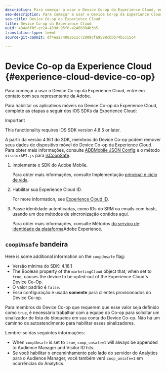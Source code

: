 ```yaml
---
description: Para começar a usar o Device Co-op da Experience Cloud, entre em contato com seu representante da Adobe.
seo-description: Para começar a usar o Device Co-op da Experience Cloud, entre em contato com seu representante da Adobe.
seo-title: Device Co-op da Experience Cloud
title: Device Co-op da Experience Cloud
uuid: 434a6f8f-ec24-439d-95f0-a246b384b3b5
translation-type: tm+mt
source-git-commit: df4ea2c4002611c72009cf69598cbbb74b5c15c4

---
```



# Device Co-op da Experience Cloud {#experience-cloud-device-co-op}

Para começar a usar o Device Co-op da Experience Cloud, entre em contato com seu representante da Adobe.

Para habilitar os aplicativos móveis no Device Co-op da Experience Cloud, complete as etapas a seguir dos iOS SDKs da Experience Cloud:

>[!IMPORTANT]
>
>This functionality requires iOS SDK version 4.8.5 or later.

A partir da versão 4.16.1 do SDK, membros do Device Co-op podem remover seus dados de dispositivo móvel do Device Co-op da Experience Cloud. Para obter mais informações, consulte [ADBMobile JSON Config](/help/ios/configuration/json-config/json-config.md) e o método `visitorAPI.js` para [isCoopSafe](https://marketing.adobe.com/resources/help/en_US/mcvid/mcvid-coopsafe.html).

1. Implemente o SDK do Adobe Mobile.

   Para obter mais informações, consulte Implementação [principal e ciclo de vida](/help/ios/getting-started/dev-qs.md).
1. Habilitar sua Experience Cloud ID.

   For more information, see [Experience Cloud ID](/help/ios/marketing-cloud/mcvid.md).
1. Passe identidade autenticadas, como IDs do SRM ou emails com hash, usando um dos métodos de sincronização contidos aqui.

   Para obter mais informações, consulte Métodos [do serviço de identidade da plataforma](/help/ios/marketing-cloud/mc-methods.md)Adobe Experience.

## `coopUnsafe` bandeira

Here is some additional information on the `coopUnsafe` flag:

* Versão mínima do SDK: 4.16.1
* The Boolean property of the `marketingCloud` object that, when set to `true`, causes the device to be opted-out of the Experience Cloud's Device Co-Op.
* O valor padrão é `false`.
* Essa configuração é usada **somente** para clientes provisionados do Device Co-op.

Para membros do Device Co-op que requerem que esse valor seja definido como `true`, é necessário trabalhar com a equipe do Co-op para solicitar um sinalizador de lista de bloqueios em sua conta do Device Co-op. Não há um caminho de autoatendimento para habilitar esses sinalizadores.

Lembre-se das seguintes informações:

* When `coopUnsafe` is set to `true`, `coop_unsafe=1` will always be appended to Audience Manager and Visitor ID hits.
* Se você habilitar o encaminhamento pelo lado do servidor do Analytics para o Audience Manager, você também verá `coop_unsafe=1` em ocorrências do Analytics.


